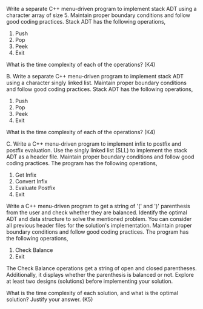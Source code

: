 Write a separate C++ menu-driven program to implement stack ADT using a character array of size 5. Maintain proper boundary conditions and follow good coding practices. Stack ADT has the following operations, 
 
1. Push 
2. Pop 
3. Peek 
4. Exit 
 
What is the time complexity of each of the operations? (K4)

B. Write a separate C++ menu-driven program to implement stack ADT using a character singly linked list. Maintain proper boundary conditions and follow good coding practices. Stack ADT has the following operations, 
 
1. Push 
2. Pop 
3. Peek 
4. Exit 
 
What is the time complexity of each of the operations? (K4) 
 
C. Write a C++ menu-driven program to implement infix to postfix and postfix evaluation. Use the singly linked list (SLL) to implement the stack ADT as a header file. Maintain proper boundary conditions and follow good coding practices. The program has the following operations, 
 
1. Get Infix 
2. Convert Infix 
3. Evaluate Postfix 
4. Exit 

 Write a C++ menu-driven program to get a string of '(' and ')' parenthesis from the user and check whether they are balanced. Identify the optimal ADT and data structure to solve the mentioned problem. You can consider all previous header files for the solution's implementation. Maintain proper boundary conditions and follow good coding practices. The program has the following operations, 
 
1. Check Balance 
2. Exit 
 
The Check Balance operations get a string of open and closed parentheses. Additionally, it displays whether the parenthesis is balanced or not. Explore at least two designs (solutions) before implementing your solution. 

 
What is the time complexity of each solution, and what is the optimal solution? Justify your answer. (K5) 
